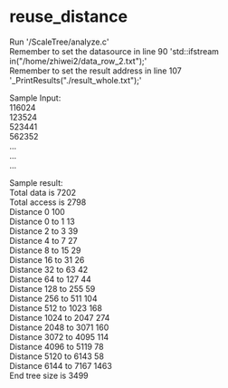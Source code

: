 # reuse_distance

Run '/ScaleTree/analyze.c'  
Remember to set the datasource in line 90 'std::ifstream in("/home/zhiwei2/data_row_2.txt");'   
Remember to set the result address in line 107 '_PrintResults("./result_whole.txt");'  


Sample Input:   
 116024  
 123524  
 523441  
 562352    
 ...  
 ...  
 ...  

Sample result:  
  Total data is 7202  
  Total access is 2798  
  Distance 0     100  
  Distance 0 to 1        13  
  Distance 2 to 3        39  
  Distance 4 to 7        27  
  Distance 8 to 15       29  
  Distance 16 to 31      26  
  Distance 32 to 63      42  
  Distance 64 to 127     44  
  Distance 128 to 255    59  
  Distance 256 to 511    104  
  Distance 512 to 1023   168  
  Distance 1024 to 2047  274  
  Distance 2048 to 3071  160  
  Distance 3072 to 4095  114  
  Distance 4096 to 5119  78  
  Distance 5120 to 6143  58  
  Distance 6144 to 7167  1463  
  End tree size is 3499  
